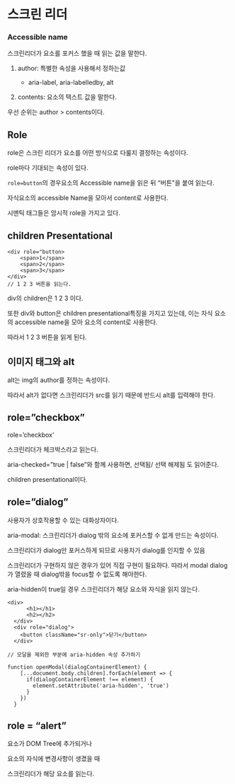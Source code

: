 # 스크린 리더

### Accessible name

스크린리더가 요소를 포커스 했을 때 읽는 값을 말한다.

1. author: 특별한 속성을 사용해서 정하는값
    
     - aria-label, aria-labelledby, alt
    
2. contents: 요소의 텍스트 값을 말한다.

우선 순위는 author > contents이다.

## Role

role은 스크린 리더가 요소를 어떤 방식으로 다룰지 결정하는 속성이다.

role마다 기대되는 속성이 있다.

`role=button`의 경우요소의 Accessible name을 읽은 뒤 “버튼"을 붙여 읽는다.

자식요소의 accessible Name을 모아서  content로 사용한다.

시멘틱 태그들은 암시적 role을 가지고 있다.

## children Presentational

```tsx
<div role="button>
	<span>1</span>
	<span>2</span>
	<span>3</span>
</div>
// 1 2 3 버튼을 읽는다.
```

div의 children은 1 2 3 이다. 

또한 div와 button은 children presentational특징을 가지고 있는데, 이는 자식 요소의 accessible name을 모아 요소의 content로 사용한다.

따라서 1 2 3 버튼을 읽게 된다.

## 이미지 태그와 alt

alt는 img의 author를 정하는 속성이다.

따라서 alt가 없다면 스크린리더가 src를 읽기 때문에 반드시 alt를 입력해야 한다.

## role=”checkbox”

role=’checkbox’

스크린리더가 체크박스라고 읽는다.

aria-checked=”true | false”와 함께 사용하면, 선택됨/ 선택 해제됨 도 읽어준다.

children presentational이다.

## role=”dialog”

사용자가 상호작용할 수 있는 대화상자이다.

aria-modal: 스크린리더가 dialog 밖의 요소에 포커스할 수 없게 만드는 속성이다.

스크린리더가 dialog만 포커스하게 되므로 사용자가 dialog를 인지할 수 있음

스크린리더가 구현하지 않은 경우가 있어 직접 구현이 필요하다. 따라서 modal dialog가 열렸을 때 dialog밖을 focus할 수 없도록 해야한다.

aria-hidden이 true일 경우 스크린리더가 해당 요소와 자식을 읽지 않는다.

```tsx
<div>
      <h1></h1>
      <h2></h2>
  </div>
  <div role="dialog">
    <button className="sr-only">닫기</button>
  </div>

// 모달을 제외한 부분에 aria-hidden 속성 추가하기

function openModal(dialogContainerElement) {
    [...document.body.children].forEach(element => {
      if(dialogContainerElement !== element) {
        element.setAttribute('aria-hidden', 'true')
      }
    })
  }
```

## role = “alert”

요소가 DOM Tree에 추가되거나 

요소의 자식에 변경사항이 생겼을 때

스크린리더가 해당 요소를 읽는다.